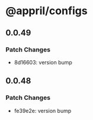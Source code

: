# @appril/configs

## 0.0.49

### Patch Changes

- 8d16603: version bump

## 0.0.48

### Patch Changes

- fe39e2e: version bump
